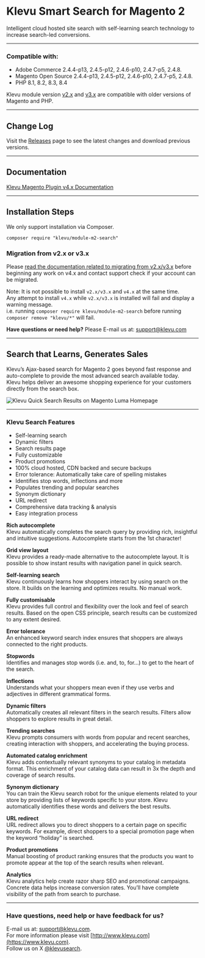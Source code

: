 # Klevu Smart Search for Magento 2

Intelligent cloud hosted site search with self-learning search technology to increase search-led conversions.

---
### Compatible with:

* Adobe Commerce 2.4.4-p13, 2.4.5-p12, 2.4.6-p10, 2.4.7-p5, 2.4.8.
* Magento Open Source 2.4.4-p13, 2.4.5-p12, 2.4.6-p10, 2.4.7-p5, 2.4.8.
* PHP 8.1, 8.2, 8.3, 8.4

Klevu module version [v2.x](https://github.com/klevu/klevu-smart-search-M2/tree/2.x) and [v3.x](https://github.com/klevu/klevu-smart-search-M2) are compatible with older versions of Magento and PHP.

---
## Change Log
Visit the [Releases](https://github.com/klevu/module-m2-search/releases) page to see the latest changes and download previous versions.

---
## Documentation
[Klevu Magento Plugin v4.x Documentation](https://docs.klevu.com/klevu-magento-v4/)

---
## Installation Steps

We only support installation via Composer.
```shell
composer require "klevu/module-m2-search"
```
### Migration from v2.x or v3.x

Please [read the documentation related to migrating from v2.x/v3.x](https://docs.klevu.com/klevu-magento-v4/read-before-migration)
before beginning any work on v4.x and contact support check if your account can be migrated.

Note: It is not possible to install `v2.x/v3.x` and `v4.x` at the same time.  
Any attempt to install `v4.x` while `v2.x/v3.x` is installed will fail and display a warning message.  
i.e. running `composer require klevu/module-m2-search` before running `composer remove "klevu/*"` will fail.

**Have questions or need help?** Please E-mail us at: [support@klevu.com](mailto:support@klevu.com)

---
## Search that Learns, Generates Sales
Klevu’s Ajax-based search for Magento 2 goes beyond fast response and auto-complete to provide the most advanced search available today.  
Klevu helps deliver an awesome shopping experience for your customers directly from the search box.  

![Klevu Quick Search Results on Magento Luma Homepage](https://www.klevu.com/img/img-slider/magento/magento-2-search.jpg "Klevu Quick Search Results")

---
### Klevu Search Features

* Self-learning search
* Dynamic filters
* Search results page
* Fully customizable
* Product promotions
* 100% cloud hosted, CDN backed and secure backups
* Error tolerance: Automatically take care of spelling mistakes
* Identifies stop words, inflections and more
* Populates trending and popular searches
* Synonym dictionary
* URL redirect
* Comprehensive data tracking & analysis
* Easy integration process

**Rich autocomplete**  
Klevu automatically completes the search query by providing rich, insightful and intuitive suggestions. 
Autocomplete starts from the 1st character!

**Grid view layout**  
Klevu provides a ready-made alternative to the autocomplete layout. 
It is possible to show instant results with navigation panel in quick search.

**Self-learning search**  
Klevu continuously learns how shoppers interact by using search on the store. 
It builds on the learning and optimizes results. 
No manual work.

**Fully customisable**  
Klevu provides full control and flexibility over the look and feel of search results. 
Based on the open CSS principle, search results can be customized to any extent desired.

**Error tolerance**  
An enhanced keyword search index ensures that shoppers are always connected to the right products.

**Stopwords**  
Identifies and manages stop words (i.e. and, to, for…) to get to the heart of the search.

**Inflections**  
Understands what your shoppers mean even if they use verbs and adjectives in different grammatical forms.

**Dynamic filters**  
Automatically creates all relevant filters in the search results. 
Filters allow shoppers to explore results in great detail.

**Trending searches**  
Klevu prompts consumers with words from popular and recent searches, creating interaction with shoppers, and accelerating the buying process.

**Automated catalog enrichment**  
Klevu adds contextually relevant synonyms to your catalog in metadata format. 
This enrichment of your catalog data can result in 3x the depth and coverage of search results.

**Synonym dictionary**  
You can train the Klevu search robot for the unique elements related to your store by providing lists of keywords specific to your store. 
Klevu automatically identifies these words and delivers the best results.

**URL redirect**  
URL redirect allows you to direct shoppers to a certain page on specific keywords. 
For example, direct shoppers to a special promotion page when the keyword “holiday” is searched.

**Product promotions**  
Manual boosting of product ranking ensures that the products you want to promote appear at the top of the search results when relevant.

**Analytics**  
Klevu analytics help create razor sharp SEO and promotional campaigns. 
Concrete data helps increase conversion rates. 
You’ll have complete visibility of the path from search to purchase.

---

### Have questions, need help or have feedback for us?
E-mail us at: [support@klevu.com](mailto:support@klevu.com).  
For more information please visit [http://www.klevu.com](https://www.klevu.com).  
Follow us on X [@klevusearch](https://twitter.com/klevusearch).
